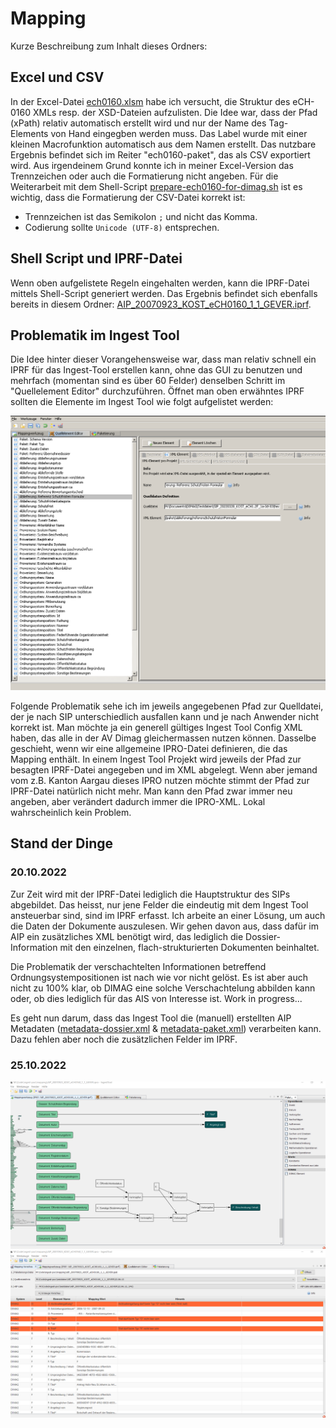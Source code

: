 # Mapping

Kurze Beschreibung zum Inhalt dieses Ordners:

## Excel und CSV

In der Excel-Datei [ech0160.xlsm](./ech0160.xlsm) habe ich versucht, die Struktur des eCH-0160 XMLs resp. der XSD-Dateien aufzulisten. Die Idee war, dass der Pfad (xPath) relativ automatisch erstellt wird und nur der Name des Tag-Elements von Hand eingegben werden muss. Das Label wurde mit einer kleinen Macrofunktion automatisch aus dem Namen erstellt. Das nutzbare Ergebnis befindet sich im Reiter "ech0160-paket", das als CSV exportiert wird. Aus irgendeinem Grund konnte ich in meiner Excel-Version das Trennzeichen oder auch die Formatierung nicht angeben. Für die Weiterarbeit mit dem Shell-Script [prepare-ech0160-for-dimag.sh](./prepare-ech0160-for-dimag.sh) ist es wichtig, dass die Formatierung der CSV-Datei korrekt ist:

* Trennzeichen ist das Semikolon `;` und nicht das Komma.
* Codierung sollte `Unicode (UTF-8)` entsprechen.

## Shell Script und IPRF-Datei

Wenn oben aufgelistete Regeln eingehalten werden, kann die IPRF-Datei mittels Shell-Script generiert werden. Das Ergebnis befindet sich ebenfalls bereits in diesem Ordner: [AIP_20070923_KOST_eCH0160_1_1_GEVER.iprf](./AIP_20070923_KOST_eCH0160_1_1_GEVER.iprf).

## Problematik im Ingest Tool

Die Idee hinter dieser Vorangehensweise war, dass man relativ schnell ein IPRF für das Ingest-Tool erstellen kann, ohne das GUI zu benutzen und mehrfach (momentan sind es über 60 Felder) denselben Schritt im "Quellelement Editor" durchzuführen. Öffnet man oben erwähntes IPRF sollten die Elemente im Ingest Tool wie folgt aufgelistet werden:

![Ingest Tool: Quellelement Editor](../docs/images/ingest-tool-quellelement-editor.png)

Folgende Problematik sehe ich im jeweils angegebenen Pfad zur Quelldatei, der je nach SIP unterschiedlich ausfallen kann und je nach Anwender nicht korrekt ist. Man möchte ja ein generell gültiges Ingest Tool Config XML haben, das alle in der AV Dimag gleichermassen nutzen können. Dasselbe geschieht, wenn wir eine allgemeine IPRO-Datei definieren, die das Mapping enthält. In einem Ingest Tool Projekt wird jeweils der Pfad zur besagten IPRF-Datei angegeben und im XML abgelegt. Wenn aber jemand vom z.B. Kanton Aargau dieses IPRO nutzen möchte stimmt der Pfad zur IPRF-Datei natürlich nicht mehr. Man kann den Pfad zwar immer neu angeben, aber verändert dadurch immer die IPRO-XML. Lokal wahrscheinlich kein Problem.

## Stand der Dinge 

### 20.10.2022

Zur Zeit wird mit der IPRF-Datei lediglich die Hauptstruktur des SIPs abgebildet. Das heisst, nur jene Felder die eindeutig mit dem Ingest Tool ansteuerbar sind, sind im IPRF erfasst. Ich arbeite an einer Lösung, um auch die Daten der Dokumente auszulesen. Wir gehen davon aus, dass dafür im AIP ein zusätzliches XML benötigt wird, das lediglich die Dossier-Information mit den einzelnen, flach-strukturierten Dokumenten beinhaltet.

Die Problematik der verschachtelten Informationen betreffend Ordnungsystempositionen ist nach wie vor nicht gelöst. Es ist aber auch nicht zu 100% klar, ob DIMAG eine solche Verschachtelung abbilden kann oder, ob dies lediglich für das AIS von Interesse ist. Work in progress...

[//]: # "Das Problem der verschachtelten Ordnungssystempositionen kann programmiertechnisch nicht gelöst werden, solange nicht klar ist was diese genau abbilden. In diesem Zusammenhang sind zu nennen: Registraturplan (Ordnungssystem Ablieferungsstelle / GEVER), Archivplan (Ordnungssystem Archiv / PackageHandler) oder eine sonstige Abbildung Filesystem. Die im SIP XML enthaltenen verschachtelten Ordnungssystempositionen können des einen oder andern, oder eine Mischung aus beiden Typen sein. Ob diese Strukturen in DIMAG / AIS übernommen und allenfalls abgebildet werden sollen wird momentan von Fall zu Fall entschieden. Um eine automatisierte Verarbeitung zu ermöglichen sollten diese Punkte vorab eindeutig geklärt werden."

Es geht nun darum, dass das Ingest Tool die (manuell) erstellten AIP Metadaten ([metadata-dossier.xml](../testdaten/AIP_20070923_KOST_eCH0160_1_1_GEVER/22.06.12/metadata-dossier.xml) & [metadata-paket.xml](../testdaten/AIP_20070923_KOST_eCH0160_1_1_GEVER/22.06.12/metadata-paket.xml)) verarbeiten kann. Dazu fehlen aber noch die zusätzlichen Felder im IPRF.

### 25.10.2022

![Mapping](../docs/images/ingest_tool_mapping_AIP_20070923_KOST_eCH0160_1_1_GEVER.png)
![Mapping Vorschau](../docs/images/ingest_tool_mapping_vorschau_AIP_20070923_KOST_eCH0160_1_1_GEVER.png)
